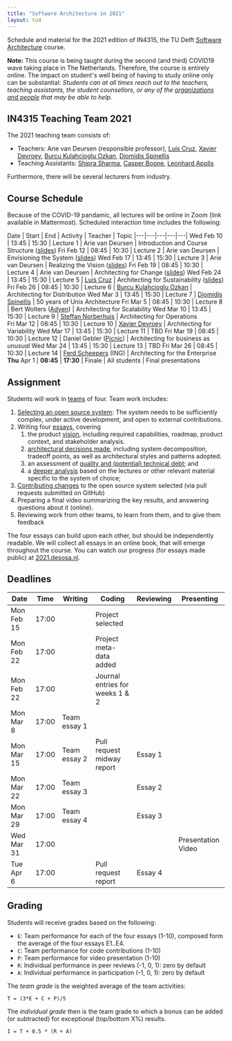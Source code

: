 ```yaml
---
title: "Software Architecture in 2021"
layout: tud
---
```


Schedule and material for the 2021 edition of IN4315, the TU Delft [Software Architecture](../index.html) course.

**Note:** This course is being taught during the second (and third) COVID19 wave taking place in The Netherlands. Therefore, the course is entirely online.
The impact on student's well being of having to study online only can be substantial:
_Students can at all times reach out to the teachers, teaching assistants, 
the student counsellors, or any of the 
[organizations and people](slides/student-well-being.pdf) that may be able to help._



## IN4315 Teaching Team 2021

The 2021 teaching team consists of:

- Teachers: Arie van Deursen (responsible professor), [Luís Cruz][luis], [Xavier Devroey][xavier], [Burcu Kulahcioglu Ozkan][burcu], [Diomidis Spinellis][diomidis]
- Teaching Assistants: [Shipra Sharma][shipra], [Casper Boone][casper], [Leonhard Applis][leonhard]


[xavier]: http://xdevroey.be/
[luis]: https://luiscruz.github.io/
[burcu]: https://burcuku.github.io/home/
[diomidis]: https://en.wikipedia.org/wiki/Diomidis_Spinellis
[casper]: https://github.com/casperboone
[shipra]: https://nl.linkedin.com/in/shiprasharma0312
[ferd]: https://nl.linkedin.com/in/ferdscheepers
[leonhard]: https://github.com/Twonki



<!--

- Casper Boone (Teaching assistent)
- Xavier Devroey (co-teacher, variability)
- Marco Di Biase (co-teacher, quality)
- Ayushi Rastogi (co-teacher, social aspects)

-->

Furthermore, there will be several lecturers from industry.


<a id="schedule"></a>

## Course Schedule

Because of the COVID-19 pandamic, all lectures will be online in Zoom (link available in Mattermost).
Scheduled interaction time includes the following:


Date | Start | End | Activity | Teacher | Topic
|---|---|---|---|---|
Wed Feb 10 | 13:45 | 15:30 | Lecture 1 | Arie van Deursen         | Introduction and Course Structure ([slides](slides/overview2021.pdf))
Fri Feb 12 | 08:45 | 10:30 | Lecture 2 | Arie van Deursen         | Envisioning the System ([slides](slides/envisioning-the-system.pdf))
Wed Feb 17 | 13:45 | 15:30 | Lecture 3 | Arie van Deursen         | Realizing the Vision ([slides](slides/contributions-and-views.pdf))
Fri Feb 19 | 08:45 | 10:30 | Lecture 4 | Arie van Deursen         | Architecting for Change ([slides](slides/architecting-for-change.pdf))
Wed Feb 24 | 13:45 | 15:30 | Lecture 5 | [Luís Cruz][luis]        | Architecting for Sustainability ([slides](slides/sa-green-se.pdf))
Fri Feb 26 | 08:45 | 10:30 | Lecture 6 | [Burcu Kulahcioglu Ozkan][burcu]     | Architecting for Distribution
Wed Mar 3  | 13:45 | 15:30 | Lecture 7 | [Diomidis Spinellis][diomidis] | 50 years of Unix Architecture
Fri Mar 5  | 08:45 | 10:30 | Lecture 8 | Bert Wolters ([Adyen])     | Architecting for Scalability
Wed Mar 10 | 13:45 | 15:30 | Lecture 9 | [Steffan Norberhuis][norberhuis]      | Architecting for Operations		
Fri Mar 12 | 08:45 | 10:30 | Lecture 10 | [Xavier Devroey][xavier] | Architecting for Variability
Wed Mar 17 | 13:45 | 15:30 | Lecture 11 | TBD 
Fri Mar 19 | 08:45 | 10:30 | Lecture 12 | Daniel Gebler ([Picnic])  | Architecting for business as _unusual_
Wed Mar 24 | 13:45 | 15:30 | Lecture 13 | TBD
Fri Mar 26 | 08:45 | 10:30 | Lecture 14 | [Ferd Scheepers][ferd] (ING) | Architecting for the Enterprise
**Thu** Apr 1 | **08:45** | **17:30** | Finale | All students | Final presentations


[picnic]: https://blog.picnic.nl/
[adyen]: https://www.adyen.com/
[norberhuis]: https://www.norberhuis.nl/



## Assignment

Students will work in [teams](assignment.html#team-formation) of four.
Team work includes:

1. [Selecting an open source system](assignment.html#picking): The system needs to be sufficiently complex, under active development, and open to external contributions.
2. Writing four [essays](assignment.html#essays), covering
    1. the product [vision](assignment.html#vision), including required capabilities, roadmap, product context, and stakeholder analysis.
    2. [architectural decisions made](assignment.html#architecture), including system decomposition, tradeoff points, as well as architectural styles and patterns adopted.
    3. an assessment of [quality and (potential) technical debt](assignment.html#quality); and
    4. a [deeper analysis](assignment.html#deepening) based on the lectures or other relevant material specific to the system of choice;
3. [Contributing changes](assignment.html#contributions) to the open source system selected (via pull requests submitted on GitHub)
4. Preparing a final video summarizing the key results, and answering questions about it (online).
5. Reviewing work from other teams, to learn from them, and to give them feedback

The four essays can build upon each other, but should be independently readable.
We will collect all essays in an online book, that will emerge throughout the course.
You can watch our progress (for essays made public) at [2021.desosa.nl][desosa2021].

[desosa2021]: https://2021.desosa.nl



## Deadlines

Date       | Time  | Writing      | Coding                    | Reviewing | Presenting
|---|---|---|---|---|---|
Mon Feb 15 | 17:00 |              | Project selected          |           |
Mon Feb 22 | 17:00 |              | Project meta-data added   |           |
Mon Feb 22 | 17:00 |              | Journal entries for weeks 1 & 2 |           |
Mon Mar 8  | 17:00 | Team essay 1 |                           |           |
Mon Mar 15 | 17:00 | Team essay 2 | Pull request midway report| Essay 1   |
Mon Mar 22 | 17:00 | Team essay 3 |                           | Essay 2   |
Mon Mar 29 | 17:00 | Team essay 4 |                           | Essay 3   |
Wed Mar 31 | 17:00 |              |                           |           | Presentation Video
Tue Apr 6  | 17:00 |              | Pull request report       | Essay 4   |


## Grading

Students will receive grades based on the following:

- `E`: Team performance for each of the four essays (1-10), composed form the average of the four essays E1..E4.
- `C`: Team performance for code contributions (1-10)
- `P`: Team performance for video presentation (1-10)
- `R`: Individual performance in peer reviews (-1, 0, 1): zero by default
- `A`: Individual performance in participation (-1, 0, 1): zero by default

The _team grade_ is the weighted average of the team activities:

    T = (3*E + C + P)/5

The _individual grade_ then is the team grade to which a bonus can be added (or subtracted) for exceptional (top/bottom X%) results.

	I = T + 0.5 * (R + A)
